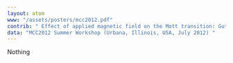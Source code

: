 ```yaml
---
layout: atom
www: "/assets/posters/mcc2012.pdf"
contrib: " Effect of applied magnetic field on the Mott transition: Gutzwiller ansatz with adjustment of the orbital size "
data: "MCC2012 Summer Workshop (Urbana, Illinois, USA, July 2012) "
---
```

Nothing
